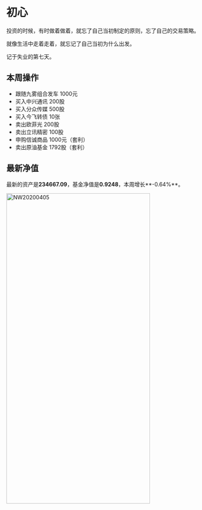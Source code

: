 # 初心
投资的时候，有时做着做着，就忘了自己当初制定的原则，忘了自己的交易策略。

就像生活中走着走着，就忘记了自己当初为什么出发。

记于失业的第七天。

## 本周操作
- 跟随九雾组合发车 1000元
- 买入中兴通讯 200股
- 买入分众传媒 500股
- 买入今飞转债 10张
- 卖出欧菲光 200股
- 卖出立讯精密 100股
- 申购信诚商品 1000元（套利）
- 卖出原油基金 1792股（套利）

## 最新净值

最新的资产是**234667.09**，基金净值是**0.9248**，本周增长**-0.64%**。

 <img src="./_images/investment/NW20200405.PNG" width="375" height="812" alt="NW20200405" align="center"/>